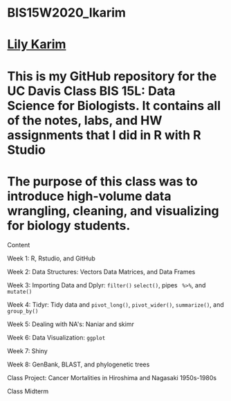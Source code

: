 # BIS15W2020_lkarim
# [Lily Karim](mailto:lmkarim@ucdavis.edu)
# This is my GitHub repository for the UC Davis Class BIS 15L: Data Science for Biologists. It contains all of the notes, labs, and HW assignments that I did in R with R Studio

# The purpose of this class was to introduce high-volume data wrangling, cleaning, and visualizing for biology students.


Content

Week 1: R, Rstudio, and GitHub

Week 2: Data Structures: Vectors Data Matrices, and Data Frames

Week 3: Importing Data and Dplyr: `filter()` `select()`, pipes ` %>%`, and `mutate()`

Week 4: Tidyr: Tidy data and `pivot_long()`, `pivot_wider()`, `summarize()`, and `group_by()`

Week 5: Dealing with NA's: Naniar and skimr

Week 6: Data Visualization: `ggplot`

Week 7: Shiny

Week 8: GenBank, BLAST, and phylogenetic trees

Class Project: Cancer Mortalities in Hiroshima and Nagasaki 1950s-1980s

Class Midterm
